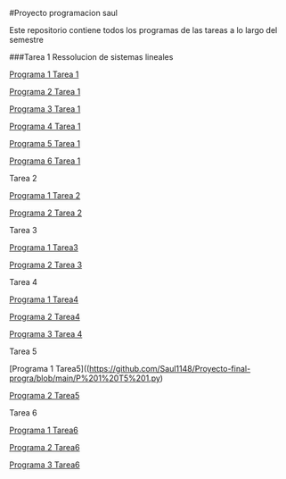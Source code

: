 #Proyecto programacion saul


Este repositorio contiene todos los programas de las tareas a lo largo del semestre


###Tarea 1 Ressolucion de sistemas lineales

[Programa 1 Tarea 1](https://github.com/Saul1148/Proyecto-final-progra/blob/main/ps.1.py)

[Programa 2 Tarea 1](https://github.com/Saul1148/Proyecto-final-progra/blob/main/ps2.py)

[Programa 3 Tarea 1](https://github.com/Saul1148/Proyecto-final-progra/blob/main/ps3.py)

[Programa 4 Tarea 1](https://github.com/Saul1148/Proyecto-final-progra/blob/main/ps4.py)

[Programa 5 Tarea 1](https://github.com/Saul1148/Proyecto-final-progra/blob/main/ps5.py)

[Programa 6 Tarea 1](https://github.com/Saul1148/Proyecto-final-progra/blob/main/ps6.py)

Tarea 2

[Programa 1 Tarea 2](https://github.com/Saul1148/Proyecto-final-progra/blob/main/Biseccion%20saul%20gm.py)

[Programa 2 Tarea 2](https://github.com/Saul1148/Proyecto-final-progra/blob/main/secante%20saul%20gm.py)

Tarea 3

[Programa 1 Tarea3](https://github.com/Saul1148/Proyecto-final-progra/blob/main/progra%201.mat)

[Programa 2 Tarea 3](https://github.com/Saul1148/Proyecto-final-progra/blob/main/progra%202.mat)

Tarea 4

[Programa 1 Tarea4](https://github.com/Saul1148/Proyecto-final-progra/blob/main/Programa%201.py)

[Programa 2 Tarea4](https://github.com/Saul1148/Proyecto-final-progra/blob/main/Programa%202.py)

[Programa 3 Tarea 4](https://github.com/Saul1148/Proyecto-final-progra/blob/main/Programa%203.py)

Tarea 5

[Programa 1 Tarea5]((https://github.com/Saul1148/Proyecto-final-progra/blob/main/P%201%20T5%201.py)

[Programa 2 Tarea5](https://github.com/Saul1148/Proyecto-final-progra/blob/main/P%202%20T5%201.py)

Tarea 6

[Programa 1 Tarea6](https://github.com/Saul1148/Proyecto-final-progra/blob/main/Interpolaci%C3%B3n%20Newton%20Saul%20.py)

[Programa 2 Tarea6](https://github.com/Saul1148/Proyecto-final-progra/blob/main/Interpolaci%C3%B3n%20Cuadr%C3%A1tica%20Saul.py)

[Programa 3 Tarea6](https://github.com/Saul1148/Proyecto-final-progra/blob/main/Interpolaci%C3%B3n%20Lineal%20Saul.py)













